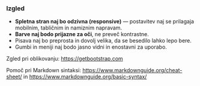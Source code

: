 ### Izgled

- **Spletna stran naj bo odzivna (responsive)** — postavitev naj se prilagaja mobilnim, tabličnim in namiznim napravam.
- **Barve naj bodo prijazne za oči**, ne preveč kontrastne.
- Pisava naj bo preprosta in dovolj velika, da se besedilo lahko lepo bere.
- Gumbi in meniji naj bodo jasno vidni in enostavni za uporabo.

Zgled pri oblikovanju: https://getbootstrap.com

Pomoč pri Markdown sintaksi: https://www.markdownguide.org/cheat-sheet/ in https://www.markdownguide.org/basic-syntax/


